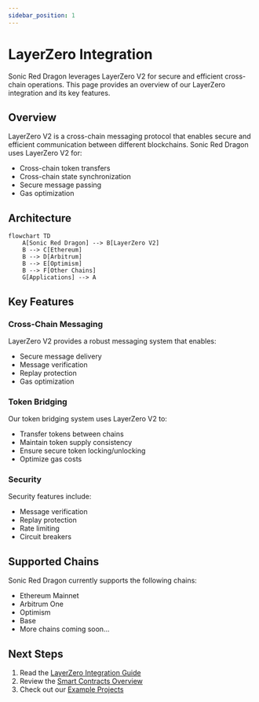 ```yaml
---
sidebar_position: 1
---
```


# LayerZero Integration

Sonic Red Dragon leverages LayerZero V2 for secure and efficient cross-chain operations. This page provides an overview of our LayerZero integration and its key features.

## Overview

LayerZero V2 is a cross-chain messaging protocol that enables secure and efficient communication between different blockchains. Sonic Red Dragon uses LayerZero V2 for:

- Cross-chain token transfers
- Cross-chain state synchronization
- Secure message passing
- Gas optimization

## Architecture

```mermaid
flowchart TD
    A[Sonic Red Dragon] --> B[LayerZero V2]
    B --> C[Ethereum]
    B --> D[Arbitrum]
    B --> E[Optimism]
    B --> F[Other Chains]
    G[Applications] --> A
```

## Key Features

### Cross-Chain Messaging

LayerZero V2 provides a robust messaging system that enables:

- Secure message delivery
- Message verification
- Replay protection
- Gas optimization

### Token Bridging

Our token bridging system uses LayerZero V2 to:

- Transfer tokens between chains
- Maintain token supply consistency
- Ensure secure token locking/unlocking
- Optimize gas costs

### Security

Security features include:

- Message verification
- Replay protection
- Rate limiting
- Circuit breakers

## Supported Chains

Sonic Red Dragon currently supports the following chains:

- Ethereum Mainnet
- Arbitrum One
- Optimism
- Base
- More chains coming soon...

## Next Steps

1. Read the [LayerZero Integration Guide](./integration.md)
2. Review the [Smart Contracts Overview](../../smart-contracts/token.md)
3. Check out our [Example Projects](https://github.com/wenakita/omnidragon-examples) 